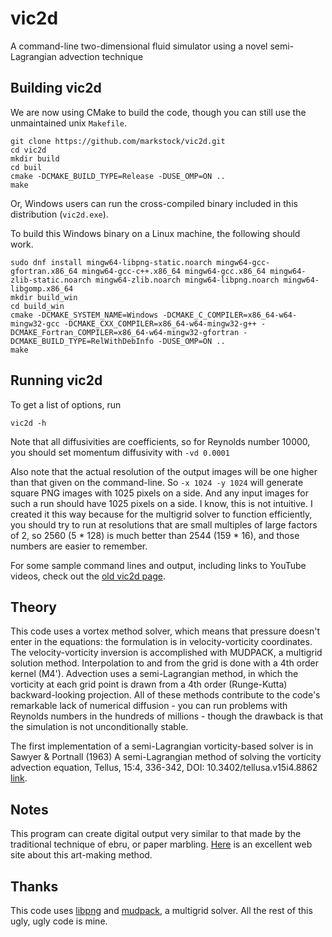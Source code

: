 # vic2d

A command-line two-dimensional fluid simulator using a novel semi-Lagrangian advection technique

## Building vic2d

We are now using CMake to build the code, though you can still use the unmaintained unix `Makefile`.

    git clone https://github.com/markstock/vic2d.git
    cd vic2d
    mkdir build
    cd buil
    cmake -DCMAKE_BUILD_TYPE=Release -DUSE_OMP=ON ..
    make

Or, Windows users can run the cross-compiled binary included in this distribution (`vic2d.exe`).

To build this Windows binary on a Linux machine, the following should work.

    sudo dnf install mingw64-libpng-static.noarch mingw64-gcc-gfortran.x86_64 mingw64-gcc-c++.x86_64 mingw64-gcc.x86_64 mingw64-zlib-static.noarch mingw64-zlib.noarch mingw64-libpng.noarch mingw64-libgomp.x86_64
    mkdir build_win
    cd build_win
    cmake -DCMAKE_SYSTEM_NAME=Windows -DCMAKE_C_COMPILER=x86_64-w64-mingw32-gcc -DCMAKE_CXX_COMPILER=x86_64-w64-mingw32-g++ -DCMAKE_Fortran_COMPILER=x86_64-w64-mingw32-gfortran -DCMAKE_BUILD_TYPE=RelWithDebInfo -DUSE_OMP=ON ..
    make

## Running vic2d

To get a list of options, run

    vic2d -h

Note that all diffusivities are coefficients, so for Reynolds number 10000, you should set momentum diffusivity with `-vd 0.0001`

Also note that the actual resolution of the output images will be one higher than that given on the command-line. So `-x 1024 -y 1024` will generate square PNG images with 1025 pixels on a side. And any input images for such a run should have 1025 pixels on a side. I know, this is not intuitive. I created it this way because for the multigrid solver to function efficiently, you should try to run at resolutions that are small multiples of large factors of 2, so 2560 (5 * 128) is much better than 2544 (159 * 16), and those numbers are easier to remember.

For some sample command lines and output, including links to YouTube videos, check out the [old vic2d page](http://markjstock.org/vic2d/).

## Theory

This code uses a vortex method solver, which means that pressure doesn't enter in the equations: the formulation is in velocity-vorticity coordinates. The velocity-vorticity inversion is accomplished with MUDPACK, a multigrid solution method. Interpolation to and from the grid is done with a 4th order kernel (M4'). Advection uses a semi-Lagrangian method, in which the vorticity at each grid point is drawn from a 4th order (Runge-Kutta) backward-looking projection. All of these methods contribute to the code's remarkable lack of numerical diffusion - you can run problems with Reynolds numbers in the hundreds of millions - though the drawback is that the simulation is not unconditionally stable.

The first implementation of a semi-Lagrangian vorticity-based solver is in Sawyer & Portnall (1963) A semi-Lagrangian method of solving the vorticity advection equation, Tellus, 15:4, 336-342, DOI: 10.3402/tellusa.v15i4.8862 [link](https://doi.org/10.3402/tellusa.v15i4.8862).

## Notes

This program can create digital output very similar to that made by the traditional technique of ebru, or paper marbling. [Here](http://digital-marbling.de/) is an excellent web site about this art-making method.

## Thanks

This code uses [libpng](https://github.com/glennrp/libpng) and [mudpack](https://www2.cisl.ucar.edu/resources/legacy/mudpack), a multigrid solver. All the rest of this ugly, ugly code is mine.

